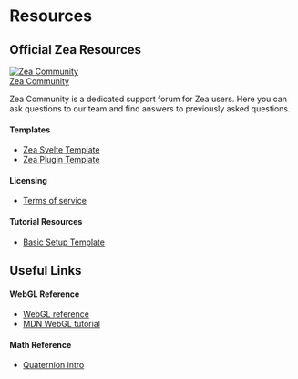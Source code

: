 # Resources

<!-- <p>Use these resources to help get you on your way</p> -->

## Official Zea Resources

<div class="card" markdown="1">

[![Zea Community](../../_media/zea-images/zea-community.png ':class=cardImg')](https://community.zea.live/)<br>
[Zea Community](https://community.zea.live/ ':class=cardTitle')

  <p class="cardText"> Zea Community is a dedicated support forum for Zea users. Here you can ask questions to our team and find answers to previously asked questions. </p>
 </div>

#### Templates

- [Zea Svelte Template](https://github.com/ZeaInc/zea-svelte-template)
- [Zea Plugin Template](https://github.com/ZeaInc/zea-plugin-template)

#### Licensing

- [Terms of service](https://www.zea.live/en/terms-of-service)

#### Tutorial Resources

- [Basic Setup Template](manual/resources/basic-setup-template.md)

<!-- Might want to make this a separate column -->

## Useful Links

#### WebGL Reference

- [WebGL reference](https://www.khronos.org/files/webgl/webgl-reference-card-1_0.pdf) <!-- link taken from ThreeJS -->
- [MDN WebGL tutorial](https://developer.mozilla.org/en-US/docs/Web/API/WebGL_API)

#### Math Reference

- [Quaternion intro](https://mil.ufl.edu/nechyba/www/__eel6667.f2003/course_materials/t3.quaternions/intro_quaternions.pdf)
<!-- * [3D math basics](TODO.md) -->
